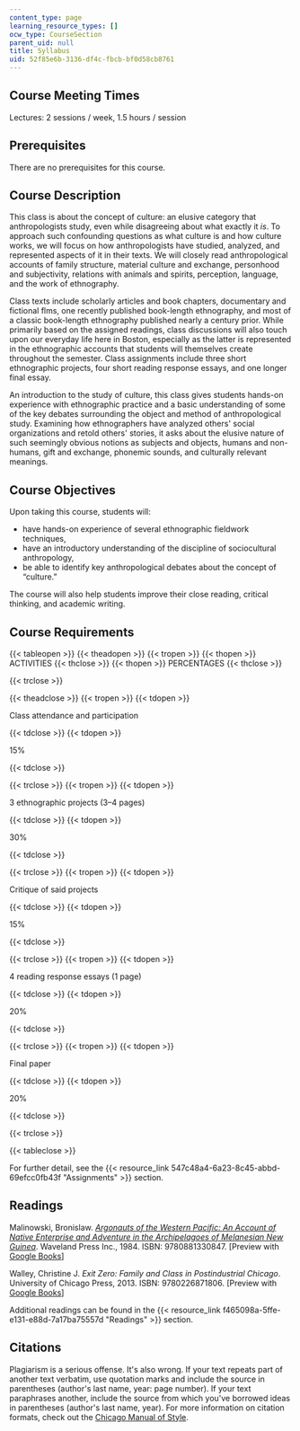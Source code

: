 ```yaml
---
content_type: page
learning_resource_types: []
ocw_type: CourseSection
parent_uid: null
title: Syllabus
uid: 52f85e6b-3136-df4c-fbcb-bf0d58cb8761
---
```


Course Meeting Times
--------------------

Lectures: 2 sessions / week, 1.5 hours / session

Prerequisites
-------------

There are no prerequisites for this course.

Course Description
------------------

This class is about the concept of culture: an elusive category that anthropologists study, even while disagreeing about what exactly it _is_. To approach such confounding questions as what culture is and how culture works, we will focus on how anthropologists have studied, analyzed, and represented aspects of it in their texts. We will closely read anthropological accounts of family structure, material culture and exchange, personhood and subjectivity, relations with animals and spirits, perception, language, and the work of ethnography.

Class texts include scholarly articles and book chapters, documentary and fictional flms, one recently published book-length ethnography, and most of a classic book-length ethnography published nearly a century prior. While primarily based on the assigned readings, class discussions will also touch upon our everyday life here in Boston, especially as the latter is represented in the ethnographic accounts that students will themselves create throughout the semester. Class assignments include three short ethnographic projects, four short reading response essays, and one longer final essay.

An introduction to the study of culture, this class gives students hands-on experience with ethnographic practice and a basic understanding of some of the key debates surrounding the object and method of anthropological study. Examining how ethnographers have analyzed others' social organizations and retold others' stories, it asks about the elusive nature of such seemingly obvious notions as subjects and objects, humans and non-humans, gift and exchange, phonemic sounds, and culturally relevant meanings.

Course Objectives
-----------------

Upon taking this course, students will:

*   have hands-on experience of several ethnographic fieldwork techniques,
*   have an introductory understanding of the discipline of sociocultural anthropology,
*   be able to identify key anthropological debates about the concept of “culture.”

The course will also help students improve their close reading, critical thinking, and academic writing.

Course Requirements
-------------------

{{< tableopen >}}
{{< theadopen >}}
{{< tropen >}}
{{< thopen >}}
ACTIVITIES
{{< thclose >}}
{{< thopen >}}
PERCENTAGES
{{< thclose >}}

{{< trclose >}}

{{< theadclose >}}
{{< tropen >}}
{{< tdopen >}}


Class attendance and participation


{{< tdclose >}}
{{< tdopen >}}


15%


{{< tdclose >}}

{{< trclose >}}
{{< tropen >}}
{{< tdopen >}}


3 ethnographic projects (3–4 pages)


{{< tdclose >}}
{{< tdopen >}}


30%


{{< tdclose >}}

{{< trclose >}}
{{< tropen >}}
{{< tdopen >}}


Critique of said projects


{{< tdclose >}}
{{< tdopen >}}


15%


{{< tdclose >}}

{{< trclose >}}
{{< tropen >}}
{{< tdopen >}}


4 reading response essays (1 page)


{{< tdclose >}}
{{< tdopen >}}


20%


{{< tdclose >}}

{{< trclose >}}
{{< tropen >}}
{{< tdopen >}}


Final paper


{{< tdclose >}}
{{< tdopen >}}


20%


{{< tdclose >}}

{{< trclose >}}

{{< tableclose >}}

For further detail, see the {{< resource_link 547c48a4-6a23-8c45-abbd-69efcc0fb43f "Assignments" >}} section.

Readings
--------

Malinowski, Bronislaw. _[Argonauts of the Western Pacific: An Account of Native Enterprise and Adventure in the Archipelagoes of Melanesian New Guinea](https://archive.org/details/argonautsofthewe032976mbp/mode/2up)_. Waveland Press Inc., 1984. ISBN: 9780881330847. \[Preview with [Google Books](https://books.google.com/books?id=OAhgAwAAQBAJ&pg=PAfrontcover#v=onepage&q&f=false)\]

Walley, Christine J. _Exit Zero: Family and Class in Postindustrial Chicago_. University of Chicago Press, 2013. ISBN: 9780226871806. \[Preview with [Google Books](https://books.google.com/books?id=noaQB6Pb8LAC&pg=PAfrontcover#v=onepage&q&f=false)\]

Additional readings can be found in the {{< resource_link f465098a-5ffe-e131-e88d-7a17ba75557d "Readings" >}} section.

Citations
---------

Plagiarism is a serious offense. It's also wrong. If your text repeats part of another text verbatim, use quotation marks and include the source in parentheses (author's last name, year: page number). If your text paraphrases another, include the source from which you've borrowed ideas in parentheses (author's last name, year). For more information on citation formats, check out the [Chicago Manual of Style](https://www.chicagomanualofstyle.org/home.html).